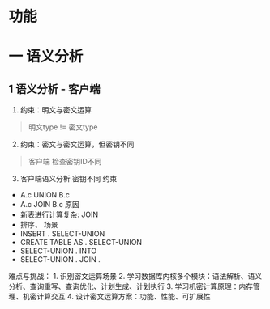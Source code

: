 # 功能
# 一 语义分析
## 1 语义分析 - 客户端
1. 约束：明文与密文运算
> 明文type != 密文type

2. 约束：密文与密文运算，但密钥不同
> 客户端 检查密钥ID不同

3. 客户端语义分析 密钥不同
约束
- A.c UNION B.c
- A.c JOIN B.c
原因
- 新表进行计算复杂: JOIN
- 排序、
场景
- INSERT .          SELECT-UNION
- CREATE TABLE AS . SELECT-UNION
- SELECT-UNION .    INTO
- SELECT-UNION .    JOIN .

难点与挑战：
    1. 识别密文运算场景
    2. 学习数据库内核多个模块：语法解析、语义分析、查询重写、查询优化、计划生成、计划执行
    3. 学习机密计算原理：内存管理、机密计算交互
    4. 设计密文运算方案：功能、性能、可扩展性